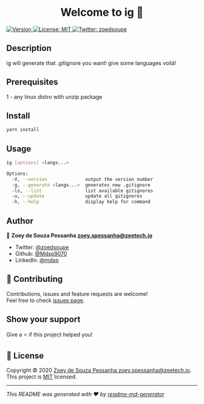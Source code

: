 <h1 align="center">Welcome to ig 👋</h1>
<p>
  <a href="https://www.npmjs.com/package/ig" target="_blank">
    <img alt="Version" src="https://img.shields.io/npm/v/ig.svg">
  </a>
  <a href="a" target="_blank">
    <img alt="License: MIT" src="https://img.shields.io/badge/License-MIT-yellow.svg" />
  </a>
  <a href="https://twitter.com/zoedsoupe" target="_blank">
    <img alt="Twitter: zoedsoupe" src="https://img.shields.io/twitter/follow/zoedsoupe.svg?style=social" />
  </a>
</p>

## Description

ig will generate that .gitignore you want! give some languages voilá!

## Prerequisites

1 - any linux distro with unzip package

## Install

```sh
yarn install
```

## Usage

```sh
ig [options] <langs...>

Options:
  -V, --version              output the version number
  -g, --generate <langs...>  generates new .gitignore
  -ls, --list                list available gitignores
  -u, --update               update all gitignores
  -h, --help                 display help for command
```

## Author

👤 **Zoey de Souza Pessanha <zoey.spessanha@zeetech.io>**

* Twitter: [@zoedsoupe](https://twitter.com/zoedsoupe)
* Github: [@Mdsp9070](https://github.com/Mdsp9070)
* LinkedIn: [@mdsp](https://linkedin.com/in/mdsp)

## 🤝 Contributing

Contributions, issues and feature requests are welcome!<br />Feel free to check [issues page](a). 

## Show your support

Give a ⭐️ if this project helped you!

## 📝 License

Copyright © 2020 [Zoey de Souza Pessanha <zoey.spessanha@zeetech.io>](https://github.com/Mdsp9070).<br />
This project is [MIT](https://github.com/Mdsp9070/ig/blob/master/LICENSE) licensed.

***
_This README was generated with ❤️ by [readme-md-generator](https://github.com/kefranabg/readme-md-generator)_
